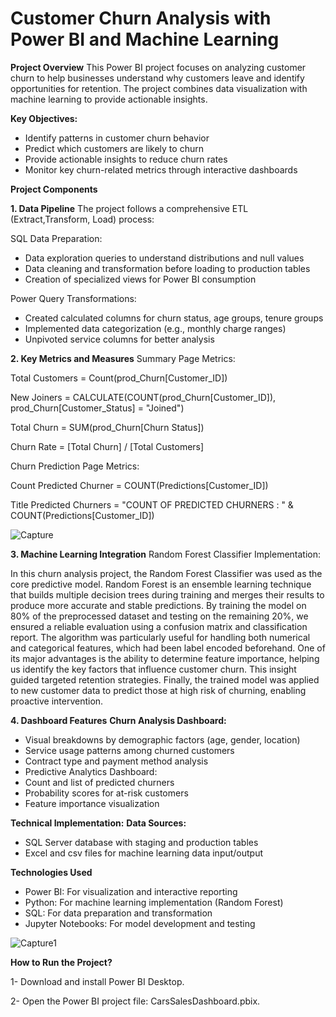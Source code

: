 # Customer Churn Analysis with Power BI and Machine Learning
**Project Overview**
This Power BI project focuses on analyzing customer churn to help businesses understand why customers leave and identify opportunities for retention. The project combines data visualization with machine learning to provide actionable insights.

**Key Objectives:**

- Identify patterns in customer churn behavior
- Predict which customers are likely to churn
- Provide actionable insights to reduce churn rates
- Monitor key churn-related metrics through interactive dashboards


**Project Components**

**1. Data Pipeline**
The project follows a comprehensive ETL (Extract,Transform, Load) process:

SQL Data Preparation:
- Data exploration queries to understand distributions and null values
- Data cleaning and transformation before loading to production tables
- Creation of specialized views for Power BI consumption
  
Power Query Transformations:
- Created calculated columns for churn status, age groups, tenure groups
- Implemented data categorization (e.g., monthly charge ranges)
- Unpivoted service columns for better analysis

**2. Key Metrics and Measures**
Summary Page Metrics:

Total Customers = Count(prod_Churn[Customer_ID])

New Joiners = CALCULATE(COUNT(prod_Churn[Customer_ID]), prod_Churn[Customer_Status] = "Joined")

Total Churn = SUM(prod_Churn[Churn Status])

Churn Rate = [Total Churn] / [Total Customers]

Churn Prediction Page Metrics:

Count Predicted Churner = COUNT(Predictions[Customer_ID]) 

Title Predicted Churners = "COUNT OF PREDICTED CHURNERS : " & COUNT(Predictions[Customer_ID])


![Capture](https://github.com/user-attachments/assets/142340aa-4d5d-4912-89ce-2ab137141d80)

**3. Machine Learning Integration**
Random Forest Classifier Implementation:

In this churn analysis project, the Random Forest Classifier was used as the core predictive model. Random Forest is an ensemble learning technique that builds multiple decision trees during training and merges their results to produce more accurate and stable predictions. By training the model on 80% of the preprocessed dataset and testing on the remaining 20%, we ensured a reliable evaluation using a confusion matrix and classification report. The algorithm was particularly useful for handling both numerical and categorical features, which had been label encoded beforehand. One of its major advantages is the ability to determine feature importance, helping us identify the key factors that influence customer churn. This insight guided targeted retention strategies. Finally, the trained model was applied to new customer data to predict those at high risk of churning, enabling proactive intervention.

**4. Dashboard Features**
**Churn Analysis Dashboard:**

- Visual breakdowns by demographic factors (age, gender, location)
- Service usage patterns among churned customers
- Contract type and payment method analysis
- Predictive Analytics Dashboard:
- Count and list of predicted churners
- Probability scores for at-risk customers
- Feature importance visualization



**Technical Implementation:**
**Data Sources:**
- SQL Server database with staging and production tables
- Excel and csv files for machine learning data input/output
  

**Technologies Used**
- Power BI: For visualization and interactive reporting
- Python: For machine learning implementation (Random Forest)
- SQL: For data preparation and transformation
- Jupyter Notebooks: For model development and testing


![Capture1](https://github.com/user-attachments/assets/e455450f-a8e3-499d-97b7-bdd7a8ad5764)



**How to Run the Project?**

1- Download and install Power BI Desktop.

2- Open the Power BI project file: CarsSalesDashboard.pbix.


